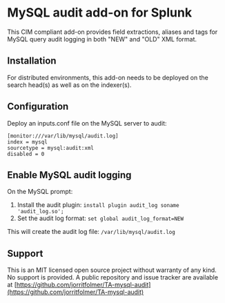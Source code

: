 # MySQL audit add-on for Splunk

This CIM compliant add-on provides field extractions, aliases and tags for
MySQL query audit logging in both "NEW" and "OLD" XML format.

## Installation

For distributed environments, this add-on needs to be deployed on the search head(s) as well as on the indexer(s).

## Configuration

Deploy an inputs.conf file on the MySQL server to audit:

```
[monitor:///var/lib/mysql/audit.log]
index = mysql
sourcetype = mysql:audit:xml
disabled = 0
```

## Enable MySQL audit logging

On the MySQL prompt:

1. Install the audit plugin: `install plugin audit_log soname 'audit_log.so';`
2. Set the audit log format: `set global audit_log_format=NEW`

This will create the audit log file: `/var/lib/mysql/audit.log`

## Support

This is an MIT licensed open source project without warranty of any kind. No
support is provided. A public repository and issue tracker are available at
[https://github.com/jorritfolmer/TA-mysql-audit](https://github.com/jorritfolmer/TA-mysql-audit)

